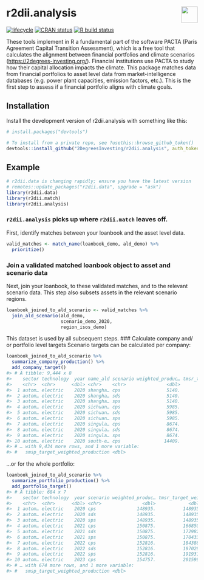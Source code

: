 
<!-- README.md is generated from README.Rmd. Please edit that file -->

# r2dii.analysis <a href='https://github.com/2DegreesInvesting/r2dii.match'><img src='https://imgur.com/A5ASZPE.png' align='right' height='43' /></a>

<!-- badges: start -->

[![lifecycle](https://img.shields.io/badge/lifecycle-experimental-orange.svg)](https://www.tidyverse.org/lifecycle/#experimental)
[![CRAN
status](https://www.r-pkg.org/badges/version/r2dii.analysis)](https://CRAN.R-project.org/package=r2dii.analysis)
[![R build
status](https://github.com/2DegreesInvesting/r2dii.analysis/workflows/R-CMD-check/badge.svg)](https://github.com/2DegreesInvesting/r2dii.analysis/actions)
<!-- badges: end -->

These tools implement in R a fundamental part of the software PACTA
(Paris Agreement Capital Transition Assessment), which is a free tool
that calculates the alignment between financial portfolios and climate
scenarios (<https://2degrees-investing.org/>). Financial institutions
use PACTA to study how their capital allocation impacts the climate.
This package matches data from financial portfolios to asset level data
from market-intelligence databases (e.g. power plant capacities,
emission factors, etc.). This is the first step to assess if a financial
portfolio aligns with climate goals.

## Installation

Install the development version of r2dii.analysis with something like
this:

``` r
# install.packages("devtools")

# To install from a private repo, see ?usethis::browse_github_token()
devtools::install_github("2DegreesInvesting/r2dii.analysis", auth_token = "abc")
```

## Example

``` r
# r2dii.data is changing rapidly; ensure you have the latest version
# remotes::update_packages("r2dii.data", upgrade = "ask")
library(r2dii.data)
library(r2dii.match)
library(r2dii.analysis)
```

### `r2dii.analysis` picks up where `r2dii.match` leaves off.

First, identify matches between your loanbook and the asset level data.

``` r
valid_matches <- match_name(loanbook_demo, ald_demo) %>%
  prioritize()
```

### Join a validated matched loanbook object to asset and scenario data

Next, join your loanbook, to these validated matches, and to the
relevant scenario data. This step also subsets assets in the relevant
scenario regions.

``` r
loanbook_joined_to_ald_scenario <- valid_matches %>% 
  join_ald_scenario(ald_demo, 
                    scenario_demo_2020, 
                    region_isos_demo)
```

This dataset is used by all subsequent steps. \#\#\# Calculate company
and/ or portfolio level targets Scenario targets can be calculated per
company:

``` r
loanbook_joined_to_ald_scenario %>% 
  summarize_company_production() %>% 
  add_company_target()
#> # A tibble: 9,444 x 8
#>    sector technology  year name_ald scenario weighted_produc… tmsr_target_wei…
#>    <chr>  <chr>      <dbl> <chr>    <chr>               <dbl>            <dbl>
#>  1 autom… electric    2020 shangha… cps                 5140.            5140.
#>  2 autom… electric    2020 shangha… sds                 5140.            5140.
#>  3 autom… electric    2020 shangha… sps                 5140.            5140.
#>  4 autom… electric    2020 sichuan… cps                 5985.            5985.
#>  5 autom… electric    2020 sichuan… sds                 5985.            5985.
#>  6 autom… electric    2020 sichuan… sps                 5985.            5985.
#>  7 autom… electric    2020 singula… cps                 8674.            8674.
#>  8 autom… electric    2020 singula… sds                 8674.            8674.
#>  9 autom… electric    2020 singula… sps                 8674.            8674.
#> 10 autom… electric    2020 south-e… cps                14409.           14409.
#> # … with 9,434 more rows, and 1 more variable:
#> #   smsp_target_weighted_production <dbl>
```

…or for the whole portfolio:

``` r
loanbook_joined_to_ald_scenario %>% 
  summarize_portfolio_production() %>% 
  add_portfolio_target()
#> # A tibble: 684 x 7
#>    sector technology  year scenario weighted_produc… tmsr_target_wei…
#>    <chr>  <chr>      <dbl> <chr>               <dbl>            <dbl>
#>  1 autom… electric    2020 cps               148935.          148935.
#>  2 autom… electric    2020 sds               148935.          148935.
#>  3 autom… electric    2020 sps               148935.          148935.
#>  4 autom… electric    2021 cps               150875.          166850.
#>  5 autom… electric    2021 sds               150875.          172982.
#>  6 autom… electric    2021 sps               150875.          170433.
#>  7 autom… electric    2022 cps               152816.          184388.
#>  8 autom… electric    2022 sds               152816.          197029.
#>  9 autom… electric    2022 sps               152816.          191931.
#> 10 autom… electric    2023 cps               154757.          201599.
#> # … with 674 more rows, and 1 more variable:
#> #   smsp_target_weighted_production <dbl>
```
